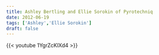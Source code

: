 ```yaml
---
title: Ashley Bertling and Ellie Sorokin of Pyrotechniq
date: 2012-06-19
tags: ['Ashley','Ellie Sorokin']
draft: false
---
```

{{< youtube 1YgrZcKlXd4 >}}

